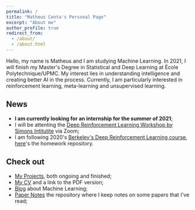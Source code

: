 ```yaml
---
permalink: /
title: "Matheus Centa's Personal Page"
excerpt: "About me"
author_profile: true
redirect_from:
  - /about/
  - /about.html
---
```


Hello, my name is Matheus and I am studying Machine Learning. In 2021, I will finish my Master's Degree in Statistical and Deep Learning at École Polytechnique/UPMC. My interest lies in understanding intelligence and creating better AI in the process. Currently, I am particularly interested in reinforcement learning, meta-learning and unsupervised learning.

## News

* **I am currently looking for an internship for the summer of 2021**;
* I will be attenting the [Deep Reinforcement Learning Workshop by Simons Intitutite](https://simons.berkeley.edu/workshops/rl-2020-1) via Zoom;
* I am following 2020's [Berkeley's Deep Reinforcement Learning course](http://rail.eecs.berkeley.edu/deeprlcourse/), [here](https://github.com/mmcenta/berkeley-deeprlcourse)'s the homework repository.

## Check out

* [My Projects](https://mmcenta.github.io/portifolio), both ongoing and finished;
* [My CV](https://mmcenta.github.io/cv) and a link to the PDF version;
* [Blog](https://mmcenta.github.io/year-archive/) about Machine Learning;
* [Paper Notes](https://github.com/mmcenta/paper-notes) the repository where I keep notes on some papers that I've read;

